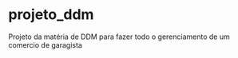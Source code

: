 # projeto_ddm

Projeto da matéria de DDM para fazer todo o gerenciamento de um comercio de garagista
